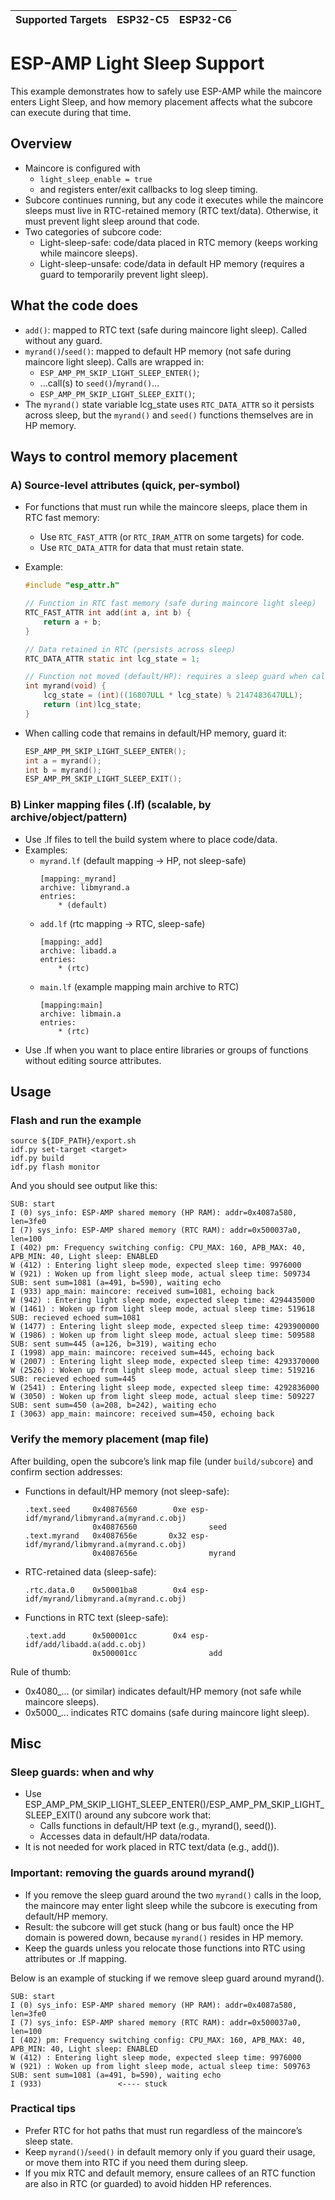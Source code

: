 | Supported Targets | ESP32-C5 | ESP32-C6 |
| ----------------- | -------- | -------- |

# ESP-AMP Light Sleep Support

This example demonstrates how to safely use ESP-AMP while the maincore enters Light Sleep, and how memory placement affects what the subcore can execute during that time.

## Overview

- Maincore is configured with
  - `light_sleep_enable = true`
  - and registers enter/exit callbacks to log sleep timing.
- Subcore continues running, but any code it executes while the maincore sleeps must live in RTC-retained memory (RTC text/data). Otherwise, it must prevent light sleep around that code.
- Two categories of subcore code:
  - Light-sleep-safe: code/data placed in RTC memory (keeps working while maincore sleeps).
  - Light-sleep-unsafe: code/data in default HP memory (requires a guard to temporarily prevent light sleep).

## What the code does

- `add()`: mapped to RTC text (safe during maincore light sleep). Called without any guard.
- `myrand()`/`seed()`: mapped to default HP memory (not safe during maincore light sleep). Calls are wrapped in:
  - `ESP_AMP_PM_SKIP_LIGHT_SLEEP_ENTER()`;
  - ...call(s) to `seed()`/`myrand()`...
  - `ESP_AMP_PM_SKIP_LIGHT_SLEEP_EXIT()`;
- The `myrand()` state variable lcg_state uses `RTC_DATA_ATTR` so it persists across sleep, but the `myrand()` and `seed()` functions themselves are in HP memory.

## Ways to control memory placement

### A) Source-level attributes (quick, per-symbol)

- For functions that must run while the maincore sleeps, place them in RTC fast memory:
  - Use `RTC_FAST_ATTR` (or `RTC_IRAM_ATTR` on some targets) for code.
  - Use `RTC_DATA_ATTR` for data that must retain state.
- Example:

  ```c
  #include "esp_attr.h"

  // Function in RTC fast memory (safe during maincore light sleep)
  RTC_FAST_ATTR int add(int a, int b) {
      return a + b;
  }

  // Data retained in RTC (persists across sleep)
  RTC_DATA_ATTR static int lcg_state = 1;

  // Function not moved (default/HP): requires a sleep guard when called
  int myrand(void) {
      lcg_state = (int)((16807ULL * lcg_state) % 2147483647ULL);
      return (int)lcg_state;
  }
  ```

- When calling code that remains in default/HP memory, guard it:
  ```c
  ESP_AMP_PM_SKIP_LIGHT_SLEEP_ENTER();
  int a = myrand();
  int b = myrand();
  ESP_AMP_PM_SKIP_LIGHT_SLEEP_EXIT();
  ```

### B) Linker mapping files (.lf) (scalable, by archive/object/pattern)

- Use .lf files to tell the build system where to place code/data.
- Examples:
  - `myrand.lf` (default mapping → HP, not sleep-safe)
    ```
    [mapping:_myrand]
    archive: libmyrand.a
    entries:
        * (default)
    ```
  - `add.lf` (rtc mapping → RTC, sleep-safe)
    ```
    [mapping:_add]
    archive: libadd.a
    entries:
        * (rtc)
    ```
  - `main.lf` (example mapping main archive to RTC)
    ```
    [mapping:main]
    archive: libmain.a
    entries:
        * (rtc)
    ```
- Use .lf when you want to place entire libraries or groups of functions without editing source attributes.

## Usage

### Flash and run the example

```
source ${IDF_PATH}/export.sh
idf.py set-target <target>
idf.py build
idf.py flash monitor
```

And you should see output like this:

```
SUB: start
I (0) sys_info: ESP-AMP shared memory (HP RAM): addr=0x4087a580, len=3fe0
I (7) sys_info: ESP-AMP shared memory (RTC RAM): addr=0x500037a0, len=100
I (402) pm: Frequency switching config: CPU_MAX: 160, APB_MAX: 40, APB_MIN: 40, Light sleep: ENABLED
W (412) : Entering light sleep mode, expected sleep time: 9976000
W (921) : Woken up from light sleep mode, actual sleep time: 509734
SUB: sent sum=1081 (a=491, b=590), waiting echo
I (933) app_main: maincore: received sum=1081, echoing back
W (942) : Entering light sleep mode, expected sleep time: 4294435000
W (1461) : Woken up from light sleep mode, actual sleep time: 519618
SUB: recieved echoed sum=1081
W (1477) : Entering light sleep mode, expected sleep time: 4293900000
W (1986) : Woken up from light sleep mode, actual sleep time: 509588
SUB: sent sum=445 (a=126, b=319), waiting echo
I (1998) app_main: maincore: received sum=445, echoing back
W (2007) : Entering light sleep mode, expected sleep time: 4293370000
W (2526) : Woken up from light sleep mode, actual sleep time: 519216
SUB: recieved echoed sum=445
W (2541) : Entering light sleep mode, expected sleep time: 4292836000
W (3050) : Woken up from light sleep mode, actual sleep time: 509227
SUB: sent sum=450 (a=208, b=242), waiting echo
I (3063) app_main: maincore: received sum=450, echoing back
```

### Verify the memory placement (map file)

After building, open the subcore’s link map file (under `build/subcore`) and confirm section addresses:

- Functions in default/HP memory (not sleep-safe):
  ```
  .text.seed     0x40876560        0xe esp-idf/myrand/libmyrand.a(myrand.c.obj)
                 0x40876560                seed
  .text.myrand   0x4087656e       0x32 esp-idf/myrand/libmyrand.a(myrand.c.obj)
                 0x4087656e                myrand
  ```
- RTC-retained data (sleep-safe):
  ```
  .rtc.data.0    0x50001ba8        0x4 esp-idf/myrand/libmyrand.a(myrand.c.obj)
  ```
- Functions in RTC text (sleep-safe):
  ```
  .text.add      0x500001cc        0x4 esp-idf/add/libadd.a(add.c.obj)
                 0x500001cc                add
  ```

Rule of thumb:

- 0x4080\_... (or similar) indicates default/HP memory (not safe while maincore sleeps).
- 0x5000\_... indicates RTC domains (safe during maincore light sleep).

## Misc

### Sleep guards: when and why

- Use ESP_AMP_PM_SKIP_LIGHT_SLEEP_ENTER()/ESP_AMP_PM_SKIP_LIGHT_SLEEP_EXIT() around any subcore work that:
  - Calls functions in default/HP text (e.g., myrand(), seed()).
  - Accesses data in default/HP data/rodata.
- It is not needed for work placed in RTC text/data (e.g., add()).

### Important: removing the guards around myrand()

- If you remove the sleep guard around the two `myrand()` calls in the loop, the maincore may enter light sleep while the subcore is executing from default/HP memory.
- Result: the subcore will get stuck (hang or bus fault) once the HP domain is powered down, because `myrand()` resides in HP memory.
- Keep the guards unless you relocate those functions into RTC using attributes or .lf mapping.

Below is an example of stucking if we remove sleep guard around myrand().

```
SUB: start
I (0) sys_info: ESP-AMP shared memory (HP RAM): addr=0x4087a580, len=3fe0
I (7) sys_info: ESP-AMP shared memory (RTC RAM): addr=0x500037a0, len=100
I (402) pm: Frequency switching config: CPU_MAX: 160, APB_MAX: 40, APB_MIN: 40, Light sleep: ENABLED
W (412) : Entering light sleep mode, expected sleep time: 9976000
W (921) : Woken up from light sleep mode, actual sleep time: 509763
SUB: sent sum=1081 (a=491, b=590), waiting echo
I (933)                 <---- stuck
```

### Practical tips

- Prefer RTC for hot paths that must run regardless of the maincore’s sleep state.
- Keep `myrand()`/`seed()` in default memory only if you guard their usage, or move them into RTC if you need them during sleep.
- If you mix RTC and default memory, ensure callees of an RTC function are also in RTC (or guarded) to avoid hidden HP references.
